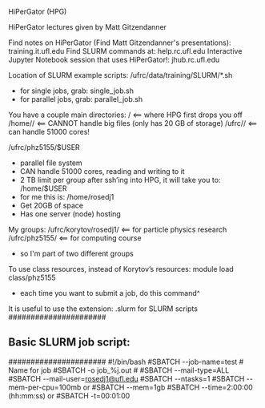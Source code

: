 HiPerGator (HPG)

HiPerGator lectures given by Matt Gitzendanner

Find notes on HiPerGator (Find Matt Gitzendanner's presentations):
training.it.ufl.edu
Find SLURM commands at:
help.rc.ufl.edu
Interactive Jupyter Notebook session that uses HiPerGator!:
jhub.rc.ufl.edu

Location of SLURM example scripts:
/ufrc/data/training/SLURM/*.sh
- for single jobs, grab: single_job.sh
- for parallel jobs, grab: parallel_job.sh

You have a couple main directories:
/						<== where HPG first drops you off
/home/<gatorlink>/			<== CANNOT handle big files (only has 20 GB of storage)
/ufrc/<group>/<gatorlink>	<== can handle 51000 cores!

/ufrc/phz5155/$USER
- parallel file system
- CAN handle 51000 cores, reading and writing to it
- 2 TB limit per group
after ssh’ing into HPG, it will take you to:
/home/$USER
- for me this is: /home/rosedj1
- Get 20GB of space
- Has one server (node) hosting

My groups:
/ufrc/korytov/rosedj1/	<== for particle physics research
/ufrc/phz5155/			<== for computing course
- so I'm part of two different groups

To use class resources, instead of Korytov’s resources:
module load class/phz5155
- each time you want to submit a job, do this command^

It is useful to use the extension: .slurm for SLURM scripts
######################
## Basic SLURM job script:
######################
#!/bin/bash
#SBATCH --job-name=test    	# Name for job
#SBATCH -o job_%j.out       	# 
#SBATCH --mail-type=ALL
#SBATCH --mail-user=<rosedj1@ufl.edu>
#SBATCH --ntasks=1
#SBATCH --mem-per-cpu=100mb		or 	#SBATCH --mem=1gb
#SBATCH --time=2:00:00 (hh:mm:ss)	or	#SBATCH -t=00:01:00

<SCRIPT STUFF BELOW, e.g.>
hostname
module load python
python -V
######################

SLURM sbatch directives
multi-letter directives are double dashes:
--nodes=1	# processors
--ntasks
--ntasks-per-node
--ntasks-per-socket
--cpus-per-task (cores per task)
Memory usage:
--mem=1gb
--mem-per-cpu=1gb
--distribution
Long option	short option		description
--nodes=1		-N			request num of servers
--ntasks=1		-n			num tasks that job will use (useful for MPI applications)
--cpus-per-task=8	-c

If you invest in 10 cores, burst qos can use up to 90 cores!
#SBATCH --nodes=1

Task Arrays
#SBATCH --array=1-200%10	<== run on 10 jobs at a time to be nice
$SLURM_ARRAY_TASK_ID 
%A: job id
%a: task id

HPG COMMANDS:
id				<== see your user id, your group id, etc.
sbatch <script.sh>	<== submit script.sh to scheduler
sbatch --qos=phz5155-b <script.sh>	<== 
squeue			<== see ALL jobs running
squeue -u rosedj1	<== just see your jobs
squeue -j <job_id>
scancel <job_id>	<== kill a job
sacct			<== 
sstat			<== 
slurmInfo			<== see info about resource utilization; must do: module load ufrc
slurmInfo -p		<== partition, a better summary
slurmInfo -g <group_name>	<== 
srun --mpi=pmix_v2 myApp


In the job summary email, the memory usage is talking about RAM efficiency

Time: 
-t
time limit is 31 days
- It is to our benefit to be accurate with job time
- infinite loops will just waste resources and make you think your job is actually working
- the scheduler might postpone your job if it sees it will delay other people's jobs

Module system organizes file paths
If you want to use common modules on HPG, you must load them first:
module load <module>
module load python
module load python3
module load = ml 	<== already aliased automagically into HPG
module list		<== list modules
module spider		<== list everything?
module spider cl	<== list everything with cl in name
module purge		<== unloads all modules
ml intel			<== allows you to do "make" commands
module load intel/2018 openmpi/3.1.0	<== compiling

Development Sessions
When to use a dev session?
- When a job requires multiple cores and maybe a few days to run
- There are 6 dev nodes!

module load ufrc
srundev -h					<== help!
srundev --time=04:00:00		<== begin a 4 hr dev session, with the default 1 processor core and 2 GB of memory
srundev --time=60 --ntasks=1 --cpus-per-task=4 --mem=4gb		<== additional flags
srundev -t 3-0 				<== session lasts 3 days
srundev -t 60					<== session lasts 60 min
- default time is 00:10:00 (10 min) and max time is 12:00:00
These are all wrappers for:
srun --partition=hpg2-dev --pty bash -i

Getting CMSSW on HPG!!!
1. Start a dev session
2. source /cvmfs/cms.cern.ch/cmsset_default.sh    <== this makes cmsrel and cmsenv two new aliases for you!
3. Now cmsrel your favorite CMSSW_X_Y_Z
